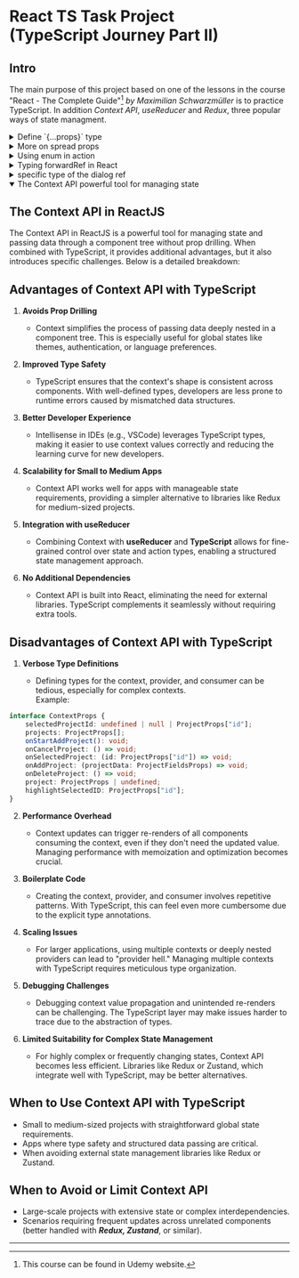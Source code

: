 # React TS Task Project <br> (TypeScript Journey Part II)

## Intro
The main purpose of this project based on one of the lessons in the course "React - The Complete Guide"[^1] *by Maximilian Schwarzmüller* is to practice TypeScript. In addition *Context API*, *useReducer* and *Redux*, three popular ways of state managment.

<details><summary>Define `{...props}` type</summary>
 
## How to define the spread property in a component
### Narrowing came to the rescue
 
 I spent quite a lot of time trying to solve this doubt on how to type the spread property of a component what is shown in the next snippet:

---

 ```ts
interface InputProps { 
isTextarea: boolean, 
label: string, 
props: // Which type is this? 
} 

export default function input({ isTextarea, label, ...props }: InputProps)
{ 
  return ( 
    <p>
      <label htmlFor="">{label}</label> 
      {isTextarea ? <textarea {...props} /> : <input {...props} />} 
    </p> 
) 
}
 ```
For the props field in the InputProps interface, we want to account for the different props accepted by `<textarea>` and `<input>`. Since textarea and input elements share many props but also have unique ones, we can use TypeScript's built-in utility types. 

## Solution

We can use a discriminated union to conditionally handle the props depending on the isTextarea flag. Here's how:

```ts
import React from "react";

interface InputPropsBase {
  label: string;
}

interface InputPropsTextArea extends InputPropsBase {
  isTextarea: true;
  props?: React.TextareaHTMLAttributes<HTMLTextAreaElement>;
}

interface InputPropsInput extends InputPropsBase {
  isTextarea: false;
  props?: React.InputHTMLAttributes<HTMLInputElement>;
}

type InputProps = InputPropsTextArea | InputPropsInput;
```
## Explanation
1. **Base Properties:**<br>
   * The label property is common to both cases, so it's extracted into a base interface InputPropsBase.

2. **Conditional Props:**<br>
   * *InputPropsTextArea:* Includes isTextarea: true and allows `React.TextareaHTMLAttributes<HTMLTextAreaElement> as props`.
   * *InputPropsInput:* Includes isTextarea: false and allows `React.InputHTMLAttributes<HTMLInputElement> as props`.

3. **Discriminated Union:**<br>
   * Using `isTextarea` as the discriminator ensures that TypeScript will enforce the correct props type based on its value.

4. **Default Props:**<br>
   * Added `props = {}` to avoid undefined props when spreading.

However the spread operator `(...props)` does not automatically narrow the type of props to either `React.TextareaHTMLAttributes<HTMLTextAreaElement>` or `React.InputHTMLAttributes<HTMLInputElement>` based on `isTextarea`. Like:

```ts
export default function Input({ isTextarea, label, props = {} }: InputProps) {
  return (
    <p>
      <label htmlFor="">{label}</label>
      {isTextarea ? (
        <textarea {...props} /> //This going to cause a mismatch
      ) : (
        <input {...props} /> //This going to cause a mismatch
      )}
    </p>
  );
}

```
It's going to attempt to assign the full union of both types to each element, causing a mismatch for event handlers like `onChange`.

We need to narrow the type explicitly before spreading props. 

### Narrow Props Based on isTextarea

```ts
export default function Input({ isTextarea, label, props = {} }: InputProps) {
  if (isTextarea) {
    // Narrow to TextArea props
    const textareaProps = props as React.TextareaHTMLAttributes<HTMLTextAreaElement>;
    return (
      <p>
        <label htmlFor="">{label}</label>
        <textarea {...textareaProps} />
      </p>
    );
  } else {
    // Narrow to Input props
    const inputProps = props as React.InputHTMLAttributes<HTMLInputElement>;
    return (
      <p>
        <label htmlFor="">{label}</label>
        <input {...inputProps} />
      </p>
    );
  }
}
```
## Explanation 
1. **Explicit Type Narrowing:**<br>
  Before spreading props, explicitly cast props to the correct type (`TextareaHTMLAttributes` or `InputHTMLAttributes`) using a `const` assignment.This ensures TypeScript knows the exact type of props when spreading into the respective element.

2. **Union Resolution:**<br>
  The conditional `if (isTextarea)` ensures TypeScript understands which branch is active, allowing us to safely narrow props.

3. **Safe Spreading:**<br>
  After narrowing, spreading `textareaProps` or `inputProps` will no longer throw type errors, as their types align perfectly with the attributes of `<textarea>` and `<input>` respectively.

***TypeScript's type narrowing** requires clear distinctions in code flow, and unions don’t automatically propagate to props when destructuring. By explicitly casting and separating the logic, we ensure correctness.*

</details>

<details><summary>More on spread props</summary>
 
##  Using `onClick` in a `<button>`
```ts
import React from "react";

interface ButtonProps extends React.ButtonHTMLAttributes<HTMLButtonElement> {
  label: string;
}

export default function Button({ label, ...props }: ButtonProps) {
  return (
    <button {...props}>
      {label}
    </button>
  );
}
```
###  Explanation:
By extending `React.ButtonHTMLAttributes<HTMLButtonElement>`, the Button component automatically supports all valid attributes of a `<button>`, such as onClick, disabled, type, etc.
 
### TypeScript Validation
1. **TypeScript ensures that:**

   - `onClick` is properly typed as <br>
   `(event: React.MouseEvent<HTMLButtonElement>) => void.`
   - Other invalid attributes are caught. For example, passing an invalid attribute like rows to a `<button>` would result in an error:
```ts
<Button label="Invalid Button" rows={3} /> // ❌ Error: 'rows' does not exist on type 'ButtonHTMLAttributes<HTMLButtonElement>'
```
### Key Takeaways
   - onClick is an intrinsic attribute of `<button>`, and we don’t need to define it explicitly in our interface when extending `React.ButtonHTMLAttributes<HTMLButtonElement>`.
   - Using TypeScript’s intrinsic attributes for HTML elements ensures our props are aligned with the standard DOM attributes.

### Why Use label Instead of children?
1. **Semantic Clarity:**
   - label explicitly communicates that the string is the button's text content.
   - children is more generic and implies flexibility (e.g., the ability to nest other components).
2. **Consistency:**
   - If your component has other structured props (like icon, variant, etc.), using label keeps the API clear and avoids ambiguity:
```ts
<Button label="Click Me" icon={<Icon />} variant="primary" />;
```
3. **Flexibility for Other Features:**
   - If we later decide to allow additional customizations (like an optional icon or aria-label for accessibility), having a dedicated label makes it easier to manage:
```ts
interface ButtonProps extends React.ButtonHTMLAttributes<HTMLButtonElement> {
  label: string; // Text shown on the button
  icon?: React.ReactNode; // Optional icon to display
}

<Button label="Click Me" icon={<Icon />} />;
```
### Comparison
Using children:
```ts
<Button onClick={() => alert("Clicked!")}>Click Me</Button>;
```
Using label:
```ts
<Button onClick={() => alert("Clicked!")} label="Click Me" />;
```
Both work, but the second option (label) is more explicit for text-only buttons.
</details>
<details><summary>Using enum in action</summary>
 
##  Criteria of using enum
Using an enum for ActionType in reducers can make our code clearer and safer by:

1. **Providing a single source of truth:** The enum creates a set list of possible action types, making it easy to update action names in one place. It avoids typos that might happen if you used plain strings each time and provides TypeScript's auto-complete.

2. **Improving type safety:** When using enum with a union type (like Action), TypeScript can catch when an invalid action type is passed. Without an enum, you'd rely on string literals, which are more error-prone.

3. **Better readability:** enum values are descriptive, improving code readability when you use them in a switch statement or within the reducer. This makes it immediately clear what actions the reducer supports.

In this setup, ActionType is reusable if you expand the app, ensuring consistency in any part of the app that uses these actions.

</details>
<details><summary>Typing forwardRef in React</summary>
 
## Properly type our React.forwardRef function for Input
### handle the ref argument
So starting with this part of the Input component:
```ts
const Input = React.forwardRef(function Input({ isTextarea, label, props = {} }: InputProps, ref) {
    //code...
    <textarea ref={ref} className={classesInput} {...textareaProps} />
    //more code...
    <input ref={ref} className={classesInput} {...inputProps} />
    })
```
 To properly type our `React.forwardRef` function for `Input`, we need to handle the ref argument and its typing. Since ref will either point to a textarea or an input element based on the `isTextarea` prop, you'll need to define a generic type that accommodates both.

Here’s the updated and typed `React.forwardRef` implementation:
```ts
// models.read-the-docs
interface InputPropsBase {
    label: string;
}

interface InputPropsTextArea extends InputPropsBase {
    isTextarea: true;
    props?: React.TextareaHTMLAttributes<HTMLTextAreaElement>;
}

interface InputPropsInput extends InputPropsBase {
    isTextarea: false;
    props?: React.InputHTMLAttributes<HTMLInputElement>;
}

type InputProps = InputPropsTextArea | InputPropsInput;

// Input.tsx
const Input = React.forwardRef<
    HTMLTextAreaElement | HTMLInputElement,
    InputProps
>(function Input({ isTextarea, label, props = {} }: InputProps, ref) {
  //code...
    <textarea
        ref={ref as React.Ref<HTMLTextAreaElement>}
        className={classesInput}
        {...textareaProps}
    />
    //more code...
    <input
        ref={ref as React.Ref<HTMLInputElement>}
        className={classesInput}
        {...inputProps}
    />
    })
```
### Key Changes and Explanation:
1. **ForwardRef Type:**
   - The `React.forwardRef` generic type is defined as `<HTMLTextAreaElement | HTMLInputElement, InputProps>`.
   - This ensures the ref can point to either an HTMLTextAreaElement or an `HTMLInputElement`, based on `isTextarea`.
2. **Casting ref:**
   - Inside the conditional branches, the ref is cast to the appropriate type using `React.Ref<HTMLTextAreaElement>` or `React.Ref<HTMLInputElement>`.
3. **Fallback for props:**
   - The props property in InputProps is still optional and defaults to an empty object ({}).
### Usage:
When consuming the Input component with a ref, TypeScript will correctly infer the type based on the isTextarea prop:
```ts
// NewProject.tsx
import React from "react";
import Input from "./Input";

export default function NewProject() {

    const title = React.useRef<HTMLInputElement>(null);
    const description = React.useRef<HTMLTextAreaElement>(null);
    const dueDate = React.useRef<HTMLInputElement>(null);
     return (
      // code component
       <Input
                    ref={title}
                    isTextarea={false}
                    label="Title"
                    props={{ type: "text", placeholder: "Enter text" }}
                />
                <Input
                    ref={description}
                    label="Description"
                    props={{ placeholder: "Enter your description" }}
                    isTextarea
                />
                <Input
                    ref={dueDate}
                    isTextarea={false}
                    label="Due Date"
                    props={{ type: "date" }}
                />
      //more code...
     )
   }
 ```
</details>
<details><summary>specific type of the dialog ref </summary>
 
## Defining type in Modal component 
```ts
//Modal.tsx
//code of the component
            open() {
                if (dialog.current !== undefined) dialog.current.showModal(); // ❌Error: Property 'showModal' does not exist on type 'never'.ts(2339) 
            }
//some more code..
            <dialog ref={dialog}>{children}</dialog>, // ❌Error:  Type 'MutableRefObject<undefined>' is not assignable to type 'LegacyRef<HTMLDialogElement> | undefined'. Type 'MutableRefObject<undefined>' is not assignable to type 'RefObject<HTMLDialogElement>'. Types of property 'current' are incompatible. Type 'undefined' is not assignable to type 'HTMLDialogElement | null'.ts(2322)
```
###  Solution
 By default, `React.useRef()` is initialized with undefined, leading TypeScript to infer the type as `MutableRefObject<undefined>`. Since we're working with an HTML `<dialog>` element, we should provide the correct type for the dialog `ref: HTMLDialogElement | null`.
Here's a corrected version of your Modal component:

```ts
// Ensure the modal root exists
const modalRoot = document.getElementById("modal-root");

const Modal = forwardRef(function Modal(
  { children }: ModalProps,
  ref: React.Ref<{ open: () => void }>
) {
  // Define the ref with the correct type
  const dialog = useRef<HTMLDialogElement | null>(null);

  // Use imperative handle to expose functions to the parent component
  useImperativeHandle(ref, () => ({
    open() {
      if (dialog.current) {
        dialog.current.showModal();
      }
    },
  }));

  // Render the dialog inside the modal root using portals
  if (modalRoot) {
    return createPortal(
      <dialog ref={dialog}>{children}</dialog>,
      modalRoot
    );
  }

  return null;
});
```
## Explanation of Fixes:
1. **Type for dialog Ref:**
   - Changed `const dialog = useRef();` to `const dialog = useRef<HTMLDialogElement | null>(null);` to specify that the dialog ref references an HTML `<dialog>` element.
2. **useImperativeHandle Type:**
   - Defined the type of `ref` as `React.Ref<{ open: () => void }>` to specify that the parent component can use the open function.
3. **Portal Check:**
   - Added a check for modalRoot to handle cases where modal-root is missing, ensuring a graceful fallback.
4. **createPortal Typing:**
   - Fixed dialog ref type mismatch by ensuring it matches the expected type `React.RefObject<HTMLDialogElement>`.
*This should eliminate the TypeScript errors and ensure proper type safety in your component.*

## Why ref as React.Ref<{ open: () => void }>?
1. **Default Behavior of ref:**
   - Normally, a ref in React points directly to an element (`HTMLDialogElement`, `HTMLDivElement`, etc.). However, when you use `forwardRef` with imperative handles, you're essentially customizing what the parent can "see" through that ref.

2. **Custom API for the Parent:**
   - Instead of exposing the raw DOM node (HTMLDialogElement), you're exposing an object with specific methods, like `{ open: () => void }`. TypeScript requires we to explicitly define the shape of that object.

3. **React's Ref Type:**<br>
The type `React.Ref<T>` represents a ref that can either:
   - Be a callback ref (function).
   - Be a `RefObject<T>` (created by useRef).
   - Or be null.

Since our component will expose the open() method, we declare the ref type as `React.Ref<{ open: () => void }>`, letting TypeScript know exactly what the parent will receive.
</details>

<details open><summary>The Context API powerful tool for managing state</summary>
 
##  The Context API in ReactJS
 The Context API in ReactJS is a powerful tool for managing state and passing data through a component tree without prop drilling. When combined with TypeScript, it provides additional advantages, but it also introduces specific challenges. Below is a detailed breakdown:

## Advantages of Context API with TypeScript
1. **Avoids Prop Drilling**

   - Context simplifies the process of passing data deeply nested in a component tree. This is especially useful for global states like themes, authentication, or language preferences.
2. **Improved Type Safety**

   - TypeScript ensures that the context's shape is consistent across components. With well-defined types, developers are less prone to runtime errors caused by mismatched data structures.
3. **Better Developer Experience**

   - Intellisense in IDEs (e.g., VSCode) leverages TypeScript types, making it easier to use context values correctly and reducing the learning curve for new developers.
4. **Scalability for Small to Medium Apps**

   - Context API works well for apps with manageable state requirements, providing a simpler alternative to libraries like Redux for medium-sized projects.
5. **Integration with useReducer**

   - Combining Context with **useReducer** and **TypeScript** allows for fine-grained control over state and action types, enabling a structured state management approach.
6. **No Additional Dependencies**

   - Context API is built into React, eliminating the need for external libraries. TypeScript complements it seamlessly without requiring extra tools.

## Disadvantages of Context API with TypeScript
1. **Verbose Type Definitions**

   - Defining types for the context, provider, and consumer can be tedious, especially for complex contexts. <br> Example:
```ts
interface ContextProps {
    selectedProjectId: undefined | null | ProjectProps["id"];
    projects: ProjectProps[];
    onStartAddProject(): void;
    onCancelProject: () => void;
    onSelectedProject: (id: ProjectProps["id"]) => void;
    onAddProject: (projectData: ProjectFieldsProps) => void;
    onDeleteProject: () => void;
    project: ProjectProps | undefined;
    highlightSelectedID: ProjectProps["id"];
}
```

2. **Performance Overhead**

   - Context updates can trigger re-renders of all components consuming the context, even if they don't need the updated value. Managing performance with memoization and optimization becomes crucial.
3. **Boilerplate Code**

   - Creating the context, provider, and consumer involves repetitive patterns. With TypeScript, this can feel even more cumbersome due to the explicit type annotations.
4. **Scaling Issues**

   - For larger applications, using multiple contexts or deeply nested providers can lead to "provider hell." Managing multiple contexts with TypeScript requires meticulous type organization.
5. **Debugging Challenges**

   - Debugging context value propagation and unintended re-renders can be challenging. The TypeScript layer may make issues harder to trace due to the abstraction of types.
6. **Limited Suitability for Complex State Management**

   - For highly complex or frequently changing states, Context API becomes less efficient. Libraries like Redux or Zustand, which integrate well with TypeScript, may be better alternatives.
## When to Use Context API with TypeScript
- Small to medium-sized projects with straightforward global state requirements.
- Apps where type safety and structured data passing are critical.
- When avoiding external state management libraries like Redux or Zustand.
## When to Avoid or Limit Context API
- Large-scale projects with extensive state or complex interdependencies.
- Scenarios requiring frequent updates across unrelated components (better handled with ***Redux, Zustand***, or similar).

</details>

---

[^1]: This course can be found in Udemy website.